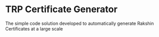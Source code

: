 # TRP Certificate Generator
The simple code solution developed to automatically generate Rakshin Certificates at a large scale
